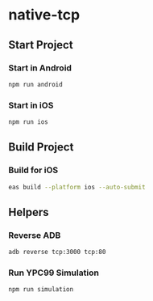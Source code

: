 # native-tcp

## Start Project
### Start in Android
```bash
npm run android
```

### Start in iOS
```bash
npm run ios
```



## Build Project
### Build for iOS
```bash
eas build --platform ios --auto-submit
```


## Helpers
### Reverse ADB
```bash
adb reverse tcp:3000 tcp:80  
```

### Run YPC99 Simulation
```bash
npm run simulation
```

